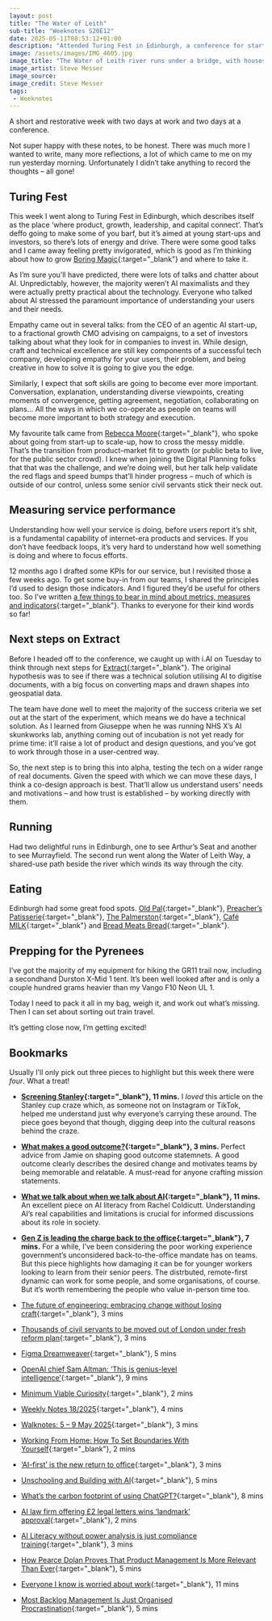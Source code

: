 ```yaml
---
layout: post
title: "The Water of Leith"
sub-title: "Weeknotes S20E12"
date: 2025-05-11T08:53:12+01:00
description: "Attended Turing Fest in Edinburgh, a conference for start-ups and investors. The event emphasised the importance of user empathy and soft skills in tech companies, particularly in the context of AI. A talk on scaling up from start-up to growth provided valuable insights into the challenges faced during this transition."
image: /assets/images/IMG_4605.jpg
image_title: "The Water of Leith river runs under a bridge, with houses nestled on the river bank behind. Morning sunshine lights up the scene."
image_artist: Steve Messer
image_source:
image_credit: Steve Messer
tags:
 - Weeknotes
---
```


A short and restorative week with two days at work and two days at a conference. 

Not super happy with these notes, to be honest. There was much more I wanted to write, many more reflections, a lot of which came to me on my run yesterday morning. Unfortunately I didn’t take anything to record the thoughts – all gone! 

## Turing Fest

This week I went along to Turing Fest in Edinburgh, which describes itself as the place ‘where product, growth, leadership, and capital connect’. That’s deffo going to make some of you barf, but it’s aimed at young start-ups and investors, so there’s lots of energy and drive. There were some good talks and I came away feeling pretty invigorated, which is good as I’m thinking about how to grow [Boring Magic](https://boringmagi.cc){:target="_blank"} and where to take it.

As I’m sure you’ll have predicted, there were lots of talks and chatter about AI. Unpredictably, however, the majority weren’t AI maximalists and they were actually pretty practical about the technology. Everyone who talked about AI stressed the paramount importance of understanding your users and their needs. 

Empathy came out in several talks: from the CEO of an agentic AI start-up, to a fractional growth CMO advising on campaigns, to a set of investors talking about what they look for in companies to invest in. While design, craft and technical excellence are still key components of a successful tech company, developing empathy for your users, their problem, and being creative in how to solve it is going to give you the edge. 

Similarly, I expect that soft skills are going to become ever more important. Conversation, explanation, understanding diverse viewpoints, creating moments of convergence, getting agreement, negotiation, collaborating on plans... All the ways in which we co-operate as people on teams will become more important to both strategy and execution. 

My favourite talk came from [Rebecca Moore](https://turingfest.com/speaker/rebecca-moore/){:target="_blank"}, who spoke about going from start-up to scale-up, how to cross the messy middle. That’s the transition from product–market fit to growth (or public beta to live, for the public sector crowd). I knew when joining the Digital Planning folks that that was the challenge, and we’re doing well, but her talk help validate the red flags and speed bumps that’ll hinder progress – much of which is outside of our control, unless some senior civil servants stick their neck out. 

## Measuring service performance

Understanding how well your service is doing, before users report it’s shit, is a fundamental capability of internet-era products and services. If you don’t have feedback loops, it’s very hard to understand how well something is doing and where to focus efforts. 

12 months ago I drafted some KPIs for our service, but I revisited those a few weeks ago. To get some buy-in from our teams, I shared the principles I’d used to design those indicators. And I figured they’d be useful for others too. So I’ve written [a few things to bear in mind about metrics, measures and indicators](https://boringmagi.cc/2025/05/08/metrics-measures-and-indicators/){:target="_blank"}. Thanks to everyone for their kind words so far!

## Next steps on Extract

Before I headed off to the conference, we caught up with i.‌AI on Tuesday to think through next steps for [Extract](https://github.com/digital-land/digital-land/issues/360){:target="_blank"}. The original hypothesis was to see if there was a technical solution utilising AI to digitise documents, with a big focus on converting maps and drawn shapes into geospatial data. 

The team have done well to meet the majority of the success criteria we set out at the start of the experiment, which means we do have a technical solution. As I learned from Giuseppe when he was running NHS X’s AI skunkworks lab, anything coming out of incubation is not yet ready for prime time: it’ll raise a lot of product and design questions, and you’ve got to work through those in a user-centred way. 

So, the next step is to bring this into alpha, testing the tech on a wider range of real documents. Given the speed with which we can move these days, I think a co-design approach is best. That’ll allow us understand users’ needs and motivations – and how trust is established – by working directly with them. 

## Running

Had two delightful runs in Edinburgh, one to see Arthur’s Seat and another to see Murrayfield. The second run went along the Water of Leith Way, a shared-use path beside the river which winds its way through the city. 

## Eating

Edinburgh had some great food spots. [Old Pal](https://www.oldpal.co.uk){:target="_blank"}, [Preacher’s Patisserie](https://www.instagram.com/preacherspatisserie/){:target="_blank"}, [The Palmerston](https://www.thepalmerstonedinburgh.co.uk){:target="_blank"}, [Café MILK](https://www.cafemilk.co.uk){:target="_blank"} and [Bread Meats Bread](https://breadmeatsbread.com){:target="_blank"}. 

## Prepping for the Pyrenees

I’ve got the majority of my equipment for hiking the GR11 trail now, including a secondhand Durston X-Mid 1 tent. It’s been well looked after and is only a couple hundred grams heavier than my Vango F10 Neon UL 1.

Today I need to pack it all in my bag, weigh it, and work out what’s missing. Then I can set about sorting out train travel. 

It’s getting close now, I’m getting excited!

## Bookmarks

Usually I’ll only pick out three pieces to highlight but this week there were *four*. What a treat!

- **[Screening Stanley](https://mid-theory.com/2025/01/22/screening-stanley/){:target="_blank"}, 11 mins.** I _loved_ this article on the Stanley cup craze which, as someone not on Instagram or TikTok, helped me understand just why everyone’s carrying these around. The piece goes beyond that though, digging deep into the cultural reasons behind the craze. 

- **[What makes a good outcome?](https://www.jamiearnold.com/blog/2025/5/1/what-makes-a-good-outcome){:target="_blank"}, 3 mins.** Perfect advice from Jamie on shaping good outcome statemnets. A good outcome clearly describes the desired change and motivates teams by being memorable and relatable. A must-read for anyone crafting mission statements.

- **[What we talk about when we talk about AI](https://www.careful.industries/blog/2025-4-what-we-talk-about-when-we-talk-about-ai){:target="_blank"}, 11 mins.** An excellent piece on AI literacy from Rachel Coldicutt. Understanding AI’s real capabilities and limitations is crucial for informed discussions about its role in society.

- **[Gen Z is leading the charge back to the office](https://on.ft.com/3Fc4Tn8){:target="_blank"}, 7 mins.** For a while, I’ve been considering the poor working experience government’s unconsidered back-to-the-office mandate has on teams. But this piece highlights how damaging it can be for younger workers looking to learn from their senior peers. The distrbuted, remote-first dynamic can work for some people, and some organisations, of course. But it’s worth remembering the people who value in-person time too. 

- [The future of engineering: embracing change without losing craft](https://msanroman.io/blog/the-future-of-engineering){:target="_blank"}, 3 mins
- [Thousands of civil servants to be moved out of London under fresh reform plan](https://www.theguardian.com/politics/2025/may/10/thousands-of-civil-servants-to-be-moved-out-of-london-under-fresh-reform-plan){:target="_blank"}, 3 mins
- [Figma Dreamweaver](https://productpicnic.beehiiv.com/p/figma-dreamweaver){:target="_blank"}, 5 mins
- [OpenAI chief Sam Altman: ‘This is genius-level intelligence’](https://on.ft.com/3YCyUmQ){:target="_blank"}, 9 mins
- [Minimum Viable Curiosity](https://pxlnv.com/linklog/minimum-viable-curiosity/){:target="_blank"}, 2 mins
- [Weekly Notes 18/2025](https://thejeshgn.com/2025/05/03/weekly-notes-18-2025/){:target="_blank"}, 4 mins
- [Walknotes: 5 – 9 May 2025](https://walknotes.com/2025/05/10/5-9-may-2025/){:target="_blank"}, 3 mins
- [Working From Home: How To Set Boundaries With Yourself](https://cate.blog/2025/05/06/working-from-home-how-to-set-boundaries-with-yourself/){:target="_blank"}, 2 mins
- [‘AI-first’ is the new return to office](https://notes.jim-nielsen.com/#2025-05-07T1314){:target="_blank"}, 3 mins
- [Unschooling and Building with AI](https://www.jon-kyle.com/log/unschooling-ai){:target="_blank"}, 5 mins
- [What’s the carbon footprint of using ChatGPT?](https://www.sustainabilitybynumbers.com/p/carbon-footprint-chatgpt){:target="_blank"}, 8 mins
- [AI law firm offering £2 legal letters wins ‘landmark’ approval](https://on.ft.com/4353ZAV){:target="_blank"}, 2 mins
- [AI Literacy without power analysis is just compliance training](https://thoughtshrapnel.com/2025/04/12/ai-literacy-without-power-analysis.html){:target="_blank"}, 3 mins
- [How Pearce Dolan Proves That Product Management Is More Relevant Than Ever](https://www.laweekly.com/how-pearce-dolan-proves-that-product-management-is-more-relevant-than-ever/?trk=feed_main-feed-card_feed-article-content){:target="_blank"}, 5 mins
- [Everyone I know is worried about work](https://rojospinks.substack.com/p/everyone-i-know-is-worried-about?triedRedirect=true){:target="_blank"}, 11 mins
- [Most Backlog Management Is Just Organised Procrastination](https://medium.com/thrivve-partners/most-backlog-management-is-just-organised-procrastination-d6766fc50641){:target="_blank"}, 5 mins